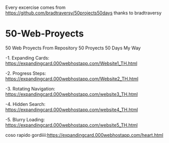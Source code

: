 Every excercise comes from https://github.com/bradtraversy/50projects50days thanks to bradtraversy

# 50-Web-Proyects
50 Web Proyects From Repository 50 Proyects 50 Days My Way

-1. Expanding Cards: https://expandingcard.000webhostapp.com/Website1_TH.html

-2. Progress Steps:  https://expandingcard.000webhostapp.com/Website2_TH.html

-3. Rotating Navigation: https://expandingcard.000webhostapp.com/website3_TH.html

-4. Hidden Search: https://expandingcard.000webhostapp.com/website4_TH.html

-5. Blurry Loading: https://expandingcard.000webhostapp.com/website5_TH.html

coso rapido gordiiii:https://expandingcard.000webhostapp.com/heart.html
